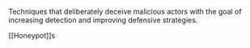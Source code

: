 Techniques that deliberately deceive malicious actors with the goal of increasing detection and improving defensive strategies.

[[Honeypot]]s
